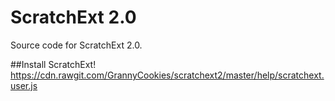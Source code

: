 # ScratchExt 2.0
Source code for ScratchExt 2.0.

##Install ScratchExt!
https://cdn.rawgit.com/GrannyCookies/scratchext2/master/help/scratchext.user.js
